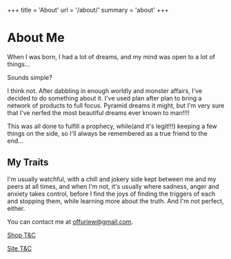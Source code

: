 +++
title = 'About'
url = '/about/'
summary = 'about'
+++  

# About Me  

When I was born, I had a lot of dreams, and my mind was open to a lot
of things...  

Sounds simple?  

I think not. After dabbling in enough worldly and monster affairs,
I've decided to do something about it. I've used plan after plan to
bring a network of products to full focus. Pyramid dreams it might,
but I'm very sure that I've nerfed the most beautiful dreams ever 
known to man!!!!  

This was all done to fulfill a prophecy, while(and it's legit!!!)
keeping a few things on the side, so I'll always be remembered as
a true friend to the end...  

## My Traits  

I'm usually watchful, with a chill and jokery side kept between me
and my peers at all times, and when I'm not, it's usually where
sadness, anger and anxiety takes control, before I find the joys
of finding the triggers of each and stopping them, while 
learning more about the truth. And I'm not perfect, either.  



You can contact me at offuriew@gmail.com.


[Shop T&C](/shoptoc)

[Site T&C](/toc)